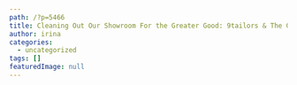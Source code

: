 ```yaml
---
path: /?p=5466
title: Cleaning Out Our Showroom For the Greater Good: 9tailors & The GoodWill
author: irina
categories: 
  - uncategorized
tags: []
featuredImage: null
---
```

